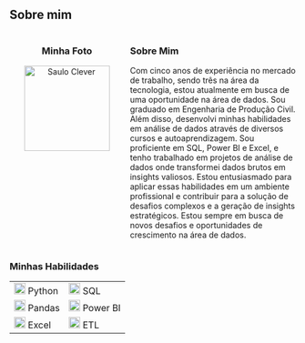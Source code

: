 ## Sobre mim
<div style="display: flex; justify-content: space-between;">
  
  <!-- Foto -->
  <div style="width: 40%; text-align: center;">
    <h3>Minha Foto</h3>
    <img src="https://via.placeholder.com/150" alt="Saulo Clever" width="150" height="150">
  </div>

  <!-- Descrição -->
  <div style="width: 58%;">
    <h3>Sobre Mim</h3>
    <p>
      Com cinco anos de experiência no mercado de trabalho, sendo três na área da tecnologia, estou atualmente em busca de uma oportunidade na área de dados. Sou graduado em Engenharia de Produção Civil. Além disso, desenvolvi minhas habilidades em análise de dados através de diversos cursos e autoaprendizagem. Sou proficiente em SQL, Power BI e Excel, e tenho trabalhado em projetos de análise de dados onde transformei dados brutos em insights valiosos. Estou entusiasmado para aplicar essas habilidades em um ambiente profissional e contribuir para a solução de desafios complexos e a geração de insights estratégicos.
      Estou sempre em busca de novos desafios e oportunidades de crescimento na área de dados.
    </p>
  </div>
  
</div>



<div style="display: flex; justify-content: space-between;">
  <!-- Quadrado de Habilidades -->
  <div style="width: 48%;">
    <h3>Minhas Habilidades</h3>
    <table>
      <tr>
        <td><img src="https://img.icons8.com/color/48/000000/python.png" width="20"/> Python</td>
        <td><img src="https://img.icons8.com/ios-filled/50/000000/sql.png" width="20"/> SQL</td>
      </tr>
      <tr>
        <td><img src="https://img.icons8.com/color/48/000000/pandas.png" width="20"/> Pandas</td>
        <td><img src="https://img.icons8.com/color/48/000000/power-bi.png" width="20"/> Power BI</td>
      </tr>
      <tr>
        <td><img src="https://img.icons8.com/color/48/000000/microsoft-excel-2019--v1.png" width="20"/> Excel</td>
        <td><img src="https://img.icons8.com/color/48/000000/data-configuration.png" width="20"/> ETL</td>
      </tr>
    </table>
  </div>


